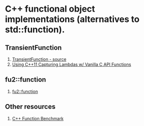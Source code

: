 # C++ functional object implementations (alternatives to std::function).

## TransientFunction 

1. [TransientFunction - source](https://gist.github.com/twoscomplement/030818a6c38c5a983482dc3a385a3ab8#file-transientfunction-h)
2. [Using C++11 Capturing Lambdas w/ Vanilla C API Functions](https://deplinenoise.wordpress.com/2014/02/23/using-c11-capturing-lambdas-w-vanilla-c-api-functions/)

## fu2::function

1. [fu2::function](https://github.com/Naios/Function2)

## Other resources

1. [C++ Function Benchmark](https://github.com/jamboree/CxxFunctionBenchmark)




